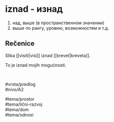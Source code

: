 # iznad - изнад

1. над, выше (в пространственном значении)  
2. выше по рангу, уровню, возможностям и т.д.

## Rečenice

Slika [[visiti|visi]] iznad [[krevet|kreveta]].

To je iznad mojih mogućnosti.

<br>

#vrsta/predlog  
#nivo/A2  

#tema/prostor  
#tema/lični-razvoj  
#tema/dom  
#tema/odnosi  

